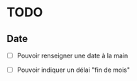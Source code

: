 TODO
======

Date
------

 * [ ] Pouvoir renseigner une date à la main
 * [ ] Pouvoir indiquer un délai "fin de mois"
 
